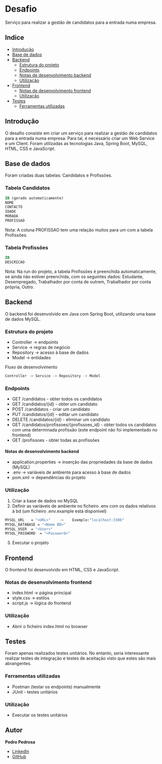 # Desafio

Serviço para realizar a gestão de candidatos para a entrada numa empresa.

## Indice

- [Introdução](#introdução)
- [Base de dados](#base-de-dados)
- [Backend](#backend)
  - [Estrutura do projeto](#estrutura-do-projeto)
  - [Endpoints](#endpoints)
  - [Notas de desenvolvimento backend](#notas-de-desenvolvimento-backend)
  - [Utilização](#utilização)
- [Frontend](#frontend)
  - [Notas de desenvolvimento frontend](#notas-de-desenvolvimento-frontend)
  - [Utilização](#utilização)
- [Testes](#testes)
  - [Ferramentas utilizadas](#ferramentas-utilizadas)

## Introdução

O desafio consiste em criar um serviço para realizar a gestão de candidatos para a entrada numa empresa.
Para tal, é necessário criar um Web Service e um Client.
Foram utilizadas as tecnologias Java, Spring Boot, MySQL, HTML, CSS e JavaScript.

## Base de dados

Foram criadas duas tabelas: Candidatos e Profissões.

### Tabela Candidatos

```sql
ID (gerado automaticamente)
NOME
CONTACTO
IDADE
MORADA
PROFISSAO
```

Nota: A coluna PROFISSAO tem uma relação muitos para um com a tabela Profissões.

### Tabela Profissões

```sql
ID
DESCRICAO 
```

Nota: Na run do projeto, a tabela Profissões é preenchida automaticamente, se ainda não estiver preenchida, com os seguintes dados: Estudante, Desempregado, Trabalhador por conta de outrem, Trabalhador por conta própria, Outro.

## Backend

O backend foi desenvolvido em Java com Spring Boot, utilizando uma base de dados MySQL.

### Estrutura do projeto

- Controller -> endpoints
- Service -> regras de negócio
- Repository -> acesso à base de dados
- Model -> entidades

Fluxo de desenvolvimento

```bash
Controller -> Service -> Repository -> Model
```

### Endpoints

- GET /candidatos - obter todos os candidatos
- GET /candidatos/{id} - obter um candidato
- POST /candidatos - criar um candidato
- PUT /candidatos/{id} - editar um candidato
- DELETE /candidatos/{id} - eliminar um candidato
- GET /candidatos/profissoes/{profissoes_id} - obter todos os candidatos com uma determinada profissão (este endpoint não foi implementado no frontend)
- GET /profissoes - obter todas as profissões

#### Notas de desenvolvimento backend

- application.properties -> inserção das propriedades da base de dados (MySQL)
- .env -> variáveis de ambiente para acesso à base de dados
- pom.xml -> dependências do projeto

### Utilização

1. Criar a base de dados no MySQL
2. Definir as variáveis de ambiente no ficheiro .env com os dados relativos à bd (um ficheiro .env.example está disponível)

```bash
MYSQL_URL   = "<URL>"    ->    Exemplo:"localhost:3306"
MYSQL_DATABASE = "<Nome BD>"
MYSQL_USER  = "<User>"
MYSQL_PASSWORD  = "<Password>"
```

3. Executar o projeto

## Frontend

O frontend foi desenvolvido em HTML, CSS e JavaScript.

### Notas de desenvolvimento frontend

- index.html -> página principal
- style.css -> estilos
- script.js -> lógica do frontend

### Utilização

- Abrir o ficheiro index.html no browser

## Testes

Foram apenas realizados testes unitários. No entanto, seria interessante realizar testes de integração e testes de aceitação visto que estes são mais abrangentes.

### Ferramentas utilizadas

- Postman (testar os endpoints) manualmente
- JUnit - testes unitários

### Utilização

- Executar os testes unitários

## Autor

**Pedro Pedrosa**

- [LinkedIn](https://www.linkedin.com/in/pedro-pedrosa-492537126/)
- [GitHub](https://github.com/pmspedrosa)